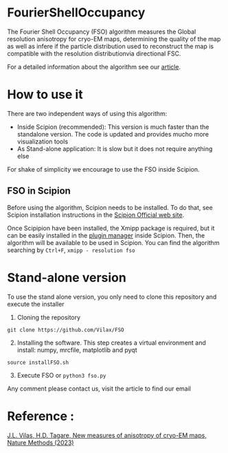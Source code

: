 # FourierShellOccupancy

The Fourier Shell Occupancy (FSO) algorithm measures the Global resolution anisotropy for cryo-EM maps, determining the quality of the map as well as infere if the particle distribution used to reconstruct the map is compatible with the resolution distributionvia directional FSC.

For a detailed information about the algorithm see our [article](https://doi.org/10.1038/s41592-023-01874-3). 

# How to use it

There are two independent ways of using this algorithm:

* Inside Scipion (recommended): This version is much faster than the standalone version. The code is updated and provides mucho more visualization tools
* As Stand-alone application: It is slow but it does not require anything else

For shake of simplicity we encourage to use the FSO inside Scipion. 

## FSO in Scipion

Before using the algorithm, Scipion needs to be installed. To do that, see Scipion installation instructions in the [Scipion Official web site](http://scipion.i2pc.es/).

Once Scipipion have been installed, the Xmipp package is required, but it can be easily installed in the [plugin manager](https://scipion-em.github.io/docs/docs/user/plugin-manager.html#plugin-manager) inside Scipion.
Then, the algorithm will be available to be used in Scipion. You can find the algorithm searching by `Ctrl+F`, `xmipp - resolution fso`

# Stand-alone version

To use the stand alone version, you only need to clone this repository and execute the installer

1) Cloning the repository

```
git clone https://github.com/Vilax/FSO

```
2) Installing the software. This step creates a virtual environment and install: numpy, mrcfile, matplotlib and pyqt

```
source installFSO.sh
```

3) Execute FSO or ```python3 fso.py```

Any comment please contact us, visit the article to find our email

# Reference :

[J.L. Vilas, H.D. Tagare, New measures of anisotropy of cryo-EM maps, Nature Methods (2023)](https://doi.org/10.1038/s41592-023-01874-3)










